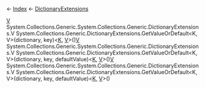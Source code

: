 ← [Index](Api-Index) ← [DictionaryExtensions](System.Collections.Generic.DictionaryExtensions)

[V]() System.Collections.Generic.System.Collections.Generic.DictionaryExtensions.V System.Collections.Generic.DictionaryExtensions.GetValueOrDefault<K, V>(dictionary, key)<[K](), [V]()>()[V]() System.Collections.Generic.System.Collections.Generic.DictionaryExtensions.V System.Collections.Generic.DictionaryExtensions.GetValueOrDefault<K, V>(dictionary, key, defaultValue)<[K](), [V]()>()[V]() System.Collections.Generic.System.Collections.Generic.DictionaryExtensions.V System.Collections.Generic.DictionaryExtensions.GetValueOrDefault<K, V>(dictionary, key, defaultValue)<[K](), [V]()>()
